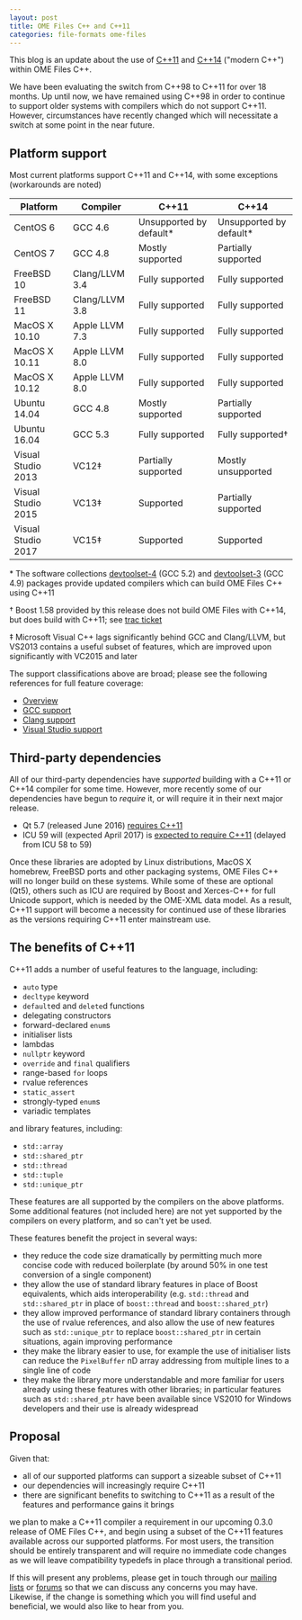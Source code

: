 ```yaml
---
layout: post
title: OME Files C++ and C++11
categories: file-formats ome-files
---
```


This blog is an update about the use of
[C++11](https://en.wikipedia.org/wiki/C%2B%2B11) and
[C++14](https://en.wikipedia.org/wiki/C%2B%2B14) ("modern C++") within
OME Files C++.

We have been evaluating the switch from C++98 to C++11 for over 18
months.  Up until now, we have remained using C++98 in order to
continue to support older systems with compilers which do not support
C++11.  However, circumstances have recently changed which will
necessitate a switch at some point in the near future.

## Platform support

Most current platforms support C++11 and C++14, with some exceptions
(workarounds are noted)

| Platform           | Compiler       | C++11                   | C++14                   |
| ------------------ | -------------- | ----------------------- | ----------------------- |
| CentOS 6           | GCC 4.6        | Unsupported by default* | Unsupported by default* |
| CentOS 7           | GCC 4.8        | Mostly supported        | Partially supported     |
| FreeBSD 10         | Clang/LLVM 3.4 | Fully supported         | Fully supported         |
| FreeBSD 11         | Clang/LLVM 3.8 | Fully supported         | Fully supported         |
| MacOS X 10.10      | Apple LLVM 7.3 | Fully supported         | Fully supported         |
| MacOS X 10.11      | Apple LLVM 8.0 | Fully supported         | Fully supported         |
| MacOS X 10.12      | Apple LLVM 8.0 | Fully supported         | Fully supported         |
| Ubuntu 14.04       | GCC 4.8        | Mostly supported        | Partially supported     |
| Ubuntu 16.04       | GCC 5.3        | Fully supported         | Fully supported†        |
| Visual Studio 2013 | VC12‡          | Partially supported     | Mostly unsupported      |
| Visual Studio 2015 | VC13‡          | Supported               | Partially supported     |
| Visual Studio 2017 | VC15‡          | Supported               | Supported               |

\* The software collections
  [devtoolset-4](https://www.softwarecollections.org/en/scls/rhscl/devtoolset-4/)
  (GCC 5.2) and
  [devtoolset-3](https://www.softwarecollections.org/en/scls/rhscl/devtoolset-3/)
  (GCC 4.9) packages provide updated compilers which can build OME
  Files C++ using C++11

† Boost 1.58 provided by this release does not build OME Files with
  C++14, but does build with C++11; see [trac
  ticket](https://svn.boost.org/trac/boost/ticket/11285)

‡ Microsoft Visual C++ lags significantly behind GCC and Clang/LLVM,
  but VS2013 contains a useful subset of features, which are improved
  upon significantly with VC2015 and later

The support classifications above are broad; please see the following
references for full feature coverage:

- [Overview](http://en.cppreference.com/w/cpp/compiler_support)
- [GCC support](https://gcc.gnu.org/projects/cxx-status.html#cxx11)
- [Clang support](http://clang.llvm.org/cxx_status.html)
- [Visual Studio support](https://msdn.microsoft.com/en-us/library/hh567368.aspx)

## Third-party dependencies

All of our third-party dependencies have *supported* building with a
C++11 or C++14 compiler for some time.  However, more recently some of
our dependencies have begun to *require* it, or will require it in
their next major release.

- Qt 5.7 (released June 2016) [requires
  C++11](http://blog.qt.io/blog/2016/06/16/qt-5-7-released/)
- ICU 59 will (expected April 2017) is [expected to require
  C++11](https://sourceforge.net/p/icu/mailman/message/35232691/)
  (delayed from ICU 58 to 59)

Once these libraries are adopted by Linux distributions, MacOS X
homebrew, FreeBSD ports and other packaging systems, OME Files C++
will no longer build on these systems.  While some of these are
optional (Qt5), others such as ICU are required by Boost and
Xerces-C++ for full Unicode support, which is needed by the OME-XML
data model.  As a result, C++11 support will become a necessity for
continued use of these libraries as the versions requiring C++11 enter
mainstream use.

## The benefits of C++11

C++11 adds a number of useful features to the language, including:

- `auto` type
- `decltype` keyword
- `default`ed and `delete`d functions
- delegating constructors
- forward-declared `enum`s
- initialiser lists
- lambdas
- `nullptr` keyword
- `override` and `final` qualifiers
- range-based `for` loops
- rvalue references
- `static_assert`
- strongly-typed `enum`s
- variadic templates

and library features, including:

- `std::array`
- `std::shared_ptr`
- `std::thread`
- `std::tuple`
- `std::unique_ptr`

These features are all supported by the compilers on the above
platforms.  Some additional features (not included here) are not yet
supported by the compilers on every platform, and so can't yet be
used.

These features benefit the project in several ways:

- they reduce the code size dramatically by permitting much more
  concise code with reduced boilerplate (by around 50% in one test
  conversion of a single component)
- they allow the use of standard library features in place of Boost
  equivalents, which aids interoperability (e.g. `std::thread` and
  `std::shared_ptr` in place of `boost::thread` and
  `boost::shared_ptr`)
- they allow improved performance of standard library containers
  through the use of rvalue references, and also allow the use of new
  features such as `std::unique_ptr` to replace `boost::shared_ptr` in
  certain situations, again improving performance
- they make the library easier to use, for example the use of
  initialiser lists can reduce the `PixelBuffer` nD array addressing
  from multiple lines to a single line of code
- they make the library more understandable and more familiar for
  users already using these features with other libraries; in
  particular features such as `std::shared_ptr` have been available
  since VS2010 for Windows developers and their use is already
  widespread

## Proposal

Given that:

- all of our supported platforms can support a sizeable subset of
  C++11
- our dependencies will increasingly require C++11
- there are significant benefits to switching to C++11 as a result of
  the features and performance gains it brings

we plan to make a C++11 compiler a requirement in our upcoming 0.3.0
release of OME Files C++, and begin using a subset of the C++11
features available across our supported platforms.  For most users,
the transition should be entirely transparent and will require no
immediate code changes as we will leave compatibility typedefs in
place through a transitional period.

If this will present any problems, please get in touch through our
[mailing
lists](http://www.openmicroscopy.org/site/community/mailing-lists) or
[forums](http://www.openmicroscopy.org/community/) so that we can
discuss any concerns you may have.  Likewise, if the change is
something which you will find useful and beneficial, we would also
like to hear from you.
